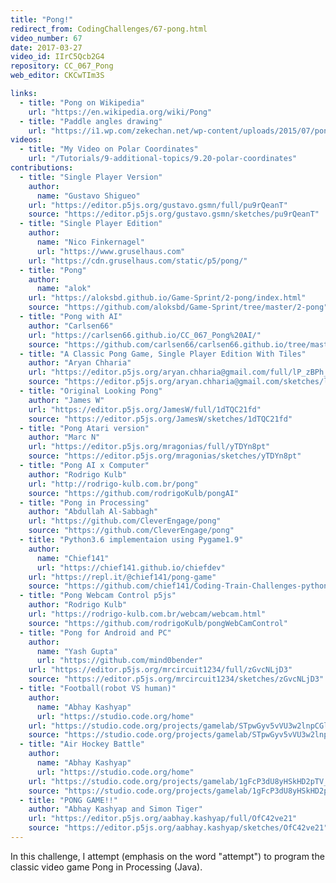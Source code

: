 ```yaml
---
title: "Pong!"
redirect_from: CodingChallenges/67-pong.html
video_number: 67
date: 2017-03-27
video_id: IIrC5Qcb2G4
repository: CC_067_Pong
web_editor: CKCwTIm3S

links:
  - title: "Pong on Wikipedia"
    url: "https://en.wikipedia.org/wiki/Pong"
  - title: "Paddle angles drawing"
    url: "https://i1.wp.com/zekechan.net/wp-content/uploads/2015/07/pong-05b.png?resize=600%2C500"
videos:
  - title: "My Video on Polar Coordinates"
    url: "/Tutorials/9-additional-topics/9.20-polar-coordinates"
contributions:
  - title: "Single Player Version"
    author:
      name: "Gustavo Shigueo"
    url: "https://editor.p5js.org/gustavo.gsmn/full/pu9rQeanT"
    source: "https://editor.p5js.org/gustavo.gsmn/sketches/pu9rQeanT"
  - title: "Single Player Edition"
    author:
      name: "Nico Finkernagel"
      url: "https://www.gruselhaus.com"
    url: "https://cdn.gruselhaus.com/static/p5/pong/"
  - title: "Pong"
    author:
      name: "alok"
    url: "https://aloksbd.github.io/Game-Sprint/2-pong/index.html"
    source: "https://github.com/aloksbd/Game-Sprint/tree/master/2-pong"
  - title: "Pong with AI"
    author: "Carlsen66"
    url: "https://carlsen66.github.io/CC_067_Pong%20AI/"
    source: "https://github.com/carlsen66/carlsen66.github.io/tree/master/CC_067_Pong%20AI"
  - title: "A Classic Pong Game, Single Player Edition With Tiles"
    author: "Aryan Chharia"
    url: "https://editor.p5js.org/aryan.chharia@gmail.com/full/lP_zBPh_l"
    source: "https://editor.p5js.org/aryan.chharia@gmail.com/sketches/lP_zBPh_l"
  - title: "Original Looking Pong"
    author: "James W"
    url: "https://editor.p5js.org/JamesW/full/1dTQC21fd"
    source: "https://editor.p5js.org/JamesW/sketches/1dTQC21fd"
  - title: "Pong Atari version"
    author: "Marc N"
    url: "https://editor.p5js.org/mragonias/full/yTDYn8pt"
    source: "https://editor.p5js.org/mragonias/sketches/yTDYn8pt"
  - title: "Pong AI x Computer"
    author: "Rodrigo Kulb"
    url: "http://rodrigo-kulb.com.br/pong"
    source: "https://github.com/rodrigoKulb/pongAI"
  - title: "Pong in Processing"
    author: "Abdullah Al-Sabbagh"
    url: "https://github.com/CleverEngage/pong"
    source: "https://github.com/CleverEngage/pong"
  - title: "Python3.6 implementaion using Pygame1.9"
    author:
      name: "Chief141"
      url: "https://chief141.github.io/chiefdev"
    url: "https://repl.it/@chief141/pong-game"
    source: "https://github.com/chief141/Coding-Train-Challenges-python/tree/master/Pong_game"
  - title: "Pong Webcam Control p5js"
    author: "Rodrigo Kulb"
    url: "https://rodrigo-kulb.com.br/webcam/webcam.html"
    source: "https://github.com/rodrigoKulb/pongWebCamControl"
  - title: "Pong for Android and PC"
    author:
      name: "Yash Gupta"
      url: "https://github.com/mind0bender"
    url: "https://editor.p5js.org/mrcircuit1234/full/zGvcNLjD3"
    source: "https://editor.p5js.org/mrcircuit1234/sketches/zGvcNLjD3"
  - title: "Football(robot VS human)"
    author:
      name: "Abhay Kashyap"
      url: "https://studio.code.org/home"
    url: "https://studio.code.org/projects/gamelab/STpwGyv5vVU3w2lnpCGl13sjrGjlmTgK0Jow0TmQnDI"
    source: "https://studio.code.org/projects/gamelab/STpwGyv5vVU3w2lnpCGl13sjrGjlmTgK0Jow0TmQnDI"
  - title: "Air Hockey Battle"
    author:
      name: "Abhay Kashyap"
      url: "https://studio.code.org/home"
    url: "https://studio.code.org/projects/gamelab/1gFcP3dU8yHSkHD2pTV_6CL1BuIbsQ3HlpLLDeo6Yj0"
    source: "https://studio.code.org/projects/gamelab/1gFcP3dU8yHSkHD2pTV_6CL1BuIbsQ3HlpLLDeo6Yj0"
  - title: "PONG GAME!!"
    author: "Abhay Kashyap and Simon Tiger"
    url: "https://editor.p5js.org/aabhay.kashyap/full/OfC42ve21"
    source: "https://editor.p5js.org/aabhay.kashyap/sketches/OfC42ve21"
---
```

In this challenge, I attempt (emphasis on the word "attempt") to program the classic video game Pong in Processing (Java).
